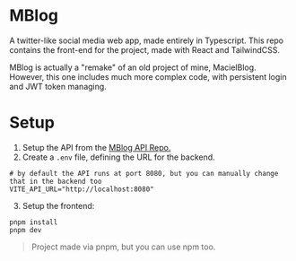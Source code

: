 # MBlog

A twitter-like social media web app, made entirely in Typescript.
This repo contains the front-end for the project, made with React and TailwindCSS.

MBlog is actually a "remake" of an old project of mine, MacielBlog. However, this one includes much more complex code, with persistent login and JWT token managing.

# Setup

1. Setup the API from the [MBlog API Repo.](https://github.com/m4c1elz/mblog-api)
2. Create a `.env` file, defining the URL for the backend.

```
# by default the API runs at port 8080, but you can manually change that in the backend too
VITE_API_URL="http://localhost:8080"
```

3. Setup the frontend:

```
pnpm install
pnpm dev
```

> Project made via pnpm, but you can use npm too.
